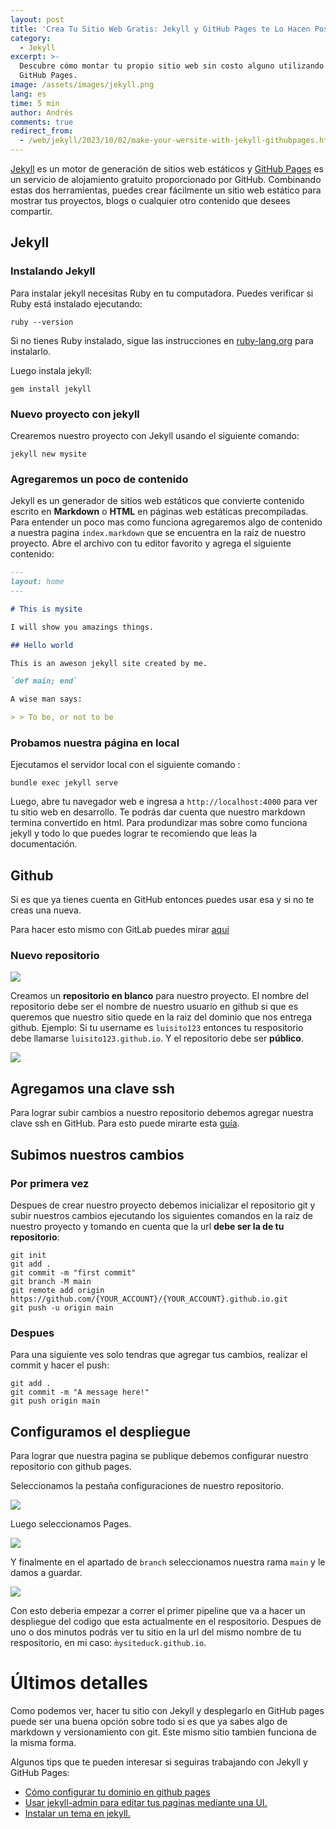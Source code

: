 ```yaml
---
layout: post
title: 'Crea Tu Sitio Web Gratis: Jekyll y GitHub Pages te Lo Hacen Posible'
category:
  - Jekyll
excerpt: >-
  Descubre cómo montar tu propio sitio web sin costo alguno utilizando Jekyll y
  GitHub Pages.
image: /assets/images/jekyll.png
lang: es
time: 5 min
author: Andrés
comments: true
redirect_from:
  - /web/jekyll/2023/10/02/make-your-wersite-with-jekyll-githubpages.html
---
```

[Jekyll](https://jekyllrb.com/) es un motor de generación de sitios web estáticos y [GitHub Pages](https://pages.github.com/) es un servicio de alojamiento gratuito proporcionado por GitHub. Combinando estas dos herramientas, puedes crear fácilmente un sitio web estático para mostrar tus proyectos, blogs o cualquier otro contenido que desees compartir.

## Jekyll

### Instalando Jekyll

Para instalar jekyll necesitas Ruby en tu computadora. Puedes verificar si Ruby está instalado ejecutando:

```shell
ruby --version
```

Si no tienes Ruby instalado, sigue las instrucciones en [ruby-lang.org](https://www.ruby-lang.org/en/documentation/installation/) para instalarlo.

Luego instala jekyll:

```
gem install jekyll
```

### Nuevo proyecto con jekyll

Crearemos nuestro proyecto con Jekyll usando el siguiente comando:

```
jekyll new mysite
```

### Agregaremos un poco de contenido

Jekyll es un generador de sitios web estáticos que convierte contenido escrito en **Markdown** o **HTML** en páginas web estáticas precompiladas. Para entender un poco mas como funciona agregaremos algo de contenido a nuestra pagina `index.markdown` que se encuentra en la raiz de nuestro proyecto. Abre el archivo con tu editor favorito y agrega el siguiente contenido:

```markdown
---
layout: home
---

# This is mysite

I will show you amazings things.

## Hello world

This is an aweson jekyll site created by me.

`def main; end`

A wise man says:

> > To be, or not to be
```

### Probamos nuestra página en local

Ejecutamos el servidor local con el siguiente comando :

```
bundle exec jekyll serve
```

Luego, abre tu navegador web e ingresa a `http://localhost:4000` para ver tu sitio web en desarrollo. Te podrás dar cuenta que nuestro markdown termina convertido en html. Para produndizar mas sobre como funciona jekyll y todo lo que puedes lograr te recomiendo que leas la documentación.

## Github

Si es que ya tienes cuenta en GitHub entonces puedes usar esa y si no te creas una nueva.

Para hacer esto mismo con GitLab puedes mirar [aquí](/web/jekyll/2023/11/01/jekyll-gitlab-pages.html)

### Nuevo repositorio

![](/assets/images/newrepogithub.png)

Creamos un **repositorio en blanco** para nuestro proyecto. El nombre del repositorio debe ser el nombre de nuestro usuario en github si que es queremos que nuestro sitio quede en la raiz del dominio que nos entrega github. Ejemplo: Si tu username es `luisito123` entonces tu respositorio debe llamarse `luisito123.github.io`. Y el repositorio debe ser **público**.

![](/assets/images/reponame.png)

## Agregamos una clave ssh

Para lograr subir cambios a nuestro repositorio debemos agregar nuestra clave ssh en GitHub. Para esto puede mirarte esta [guía](https://docs.github.com/en/authentication/connecting-to-github-with-ssh/generating-a-new-ssh-key-and-adding-it-to-the-ssh-agent).

## Subimos nuestros cambios

### Por primera vez

Despues de crear nuestro proyecto debemos inicializar el repositorio git y subir nuestros cambios ejecutando los siguientes comandos en la raíz de nuestro proyecto y tomando en cuenta que la url **debe ser la de tu repositorio**:

```
git init
git add .
git commit -m "first commit"
git branch -M main
git remote add origin https://github.com/{YOUR_ACCOUNT}/{YOUR_ACCOUNT}.github.io.git
git push -u origin main
```

### Despues

Para una siguiente ves solo tendras que agregar tus cambios, realizar el commit y hacer el push:

```
git add .
git commit -m "A message here!"
git push origin main
```

## Configuramos el despliegue

Para lograr que nuestra pagina se publique debemos configurar nuestro repositorio con github pages.

Seleccionamos la pestaña configuraciones de nuestro repositorio.

![](/assets/images/githubsettings.png)

Luego seleccionamos Pages.

![](/assets/images/githubpages.png)

Y finalmente en el apartado de `branch` seleccionamos nuestra rama `main` y le damos a guardar.

![](/assets/images/githubbranch.png)

Con esto deberia empezar a correr el primer pipeline que va a hacer un despliegue del codigo que esta actualmente en el respositorio. Despues de uno o dos minutos podrás ver tu sitio en la url del mismo nombre de tu respositorio, en mi caso: `m̀ysiteduck.github.io`.

# Últimos detalles

Como podemos ver, hacer tu sitio con Jekyll y desplegarlo en GitHub pages puede ser una buena opción sobre todo si es que ya sabes algo de markdown y versionamiento con git. Este mismo sitio tambien funciona de la misma forma.

Algunos tips que te pueden interesar si seguiras trabajando con Jekyll y GitHub Pages:

- [Cómo configurar tu dominio en github pages](https://docs.github.com/es/pages/configuring-a-custom-domain-for-your-github-pages-site)
- [Usar jekyll-admin para editar tus paginas mediante una UI.](https://jekyll.github.io/jekyll-admin/)
- [Instalar un tema en jekyll.](https://jekyllrb.com/docs/themes/)


